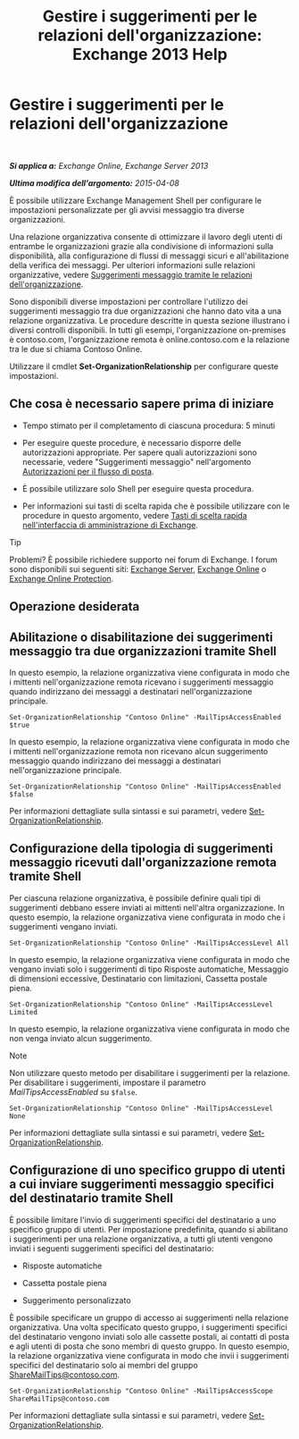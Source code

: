 ﻿---
title: "Gestire i suggerimenti per le relazioni dell'organizzazione: Exchange 2013 Help"
TOCTitle: Gestire i suggerimenti per le relazioni dell'organizzazione
ms:assetid: 6e6b48ef-c41c-47ad-8063-66901765c2a5
ms:mtpsurl: https://technet.microsoft.com/it-it/library/JJ649324(v=EXCHG.150)
ms:contentKeyID: 50480841
ms.date: 05/22/2018
mtps_version: v=EXCHG.150
ms.translationtype: MT
---

# Gestire i suggerimenti per le relazioni dell'organizzazione

 

_**Si applica a:** Exchange Online, Exchange Server 2013_

_**Ultima modifica dell'argomento:** 2015-04-08_

È possibile utilizzare Exchange Management Shell per configurare le impostazioni personalizzate per gli avvisi messaggio tra diverse organizzazioni.

Una relazione organizzativa consente di ottimizzare il lavoro degli utenti di entrambe le organizzazioni grazie alla condivisione di informazioni sulla disponibilità, alla configurazione di flussi di messaggi sicuri e all'abilitazione della verifica dei messaggi. Per ulteriori informazioni sulle relazioni organizzative, vedere [Suggerimenti messaggio tramite le relazioni dell'organizzazione](mailtips-over-organization-relationships-exchange-2013-help.md).

Sono disponibili diverse impostazioni per controllare l'utilizzo dei suggerimenti messaggio tra due organizzazioni che hanno dato vita a una relazione organizzativa. Le procedure descritte in questa sezione illustrano i diversi controlli disponibili. In tutti gli esempi, l'organizzazione on-premises è contoso.com, l'organizzazione remota è online.contoso.com e la relazione tra le due si chiama Contoso Online.

Utilizzare il cmdlet **Set-OrganizationRelationship** per configurare queste impostazioni.

## Che cosa è necessario sapere prima di iniziare

  - Tempo stimato per il completamento di ciascuna procedura: 5 minuti

  - Per eseguire queste procedure, è necessario disporre delle autorizzazioni appropriate. Per sapere quali autorizzazioni sono necessarie, vedere "Suggerimenti messaggio" nell'argomento [Autorizzazioni per il flusso di posta](mail-flow-permissions-exchange-2013-help.md).

  - È possibile utilizzare solo Shell per eseguire questa procedura.

  - Per informazioni sui tasti di scelta rapida che è possibile utilizzare con le procedure in questo argomento, vedere [Tasti di scelta rapida nell'interfaccia di amministrazione di Exchange](keyboard-shortcuts-in-the-exchange-admin-center-exchange-online-protection-help.md).


> [!TIP]
> Problemi? È possibile richiedere supporto nei forum di Exchange. I forum sono disponibili sui seguenti siti: <A href="https://go.microsoft.com/fwlink/p/?linkid=60612">Exchange Server</A>, <A href="https://go.microsoft.com/fwlink/p/?linkid=267542">Exchange Online</A> o <A href="https://go.microsoft.com/fwlink/p/?linkid=285351">Exchange Online Protection</A>.



## Operazione desiderata

## Abilitazione o disabilitazione dei suggerimenti messaggio tra due organizzazioni tramite Shell

In questo esempio, la relazione organizzativa viene configurata in modo che i mittenti nell'organizzazione remota ricevano i suggerimenti messaggio quando indirizzano dei messaggi a destinatari nell'organizzazione principale.

    Set-OrganizationRelationship "Contoso Online" -MailTipsAccessEnabled $true

In questo esempio, la relazione organizzativa viene configurata in modo che i mittenti nell'organizzazione remota non ricevano alcun suggerimento messaggio quando indirizzano dei messaggi a destinatari nell'organizzazione principale.

    Set-OrganizationRelationship "Contoso Online" -MailTipsAccessEnabled $false

Per informazioni dettagliate sulla sintassi e sui parametri, vedere [Set-OrganizationRelationship](https://technet.microsoft.com/it-it/library/ee332326\(v=exchg.150\)).

## Configurazione della tipologia di suggerimenti messaggio ricevuti dall'organizzazione remota tramite Shell

Per ciascuna relazione organizzativa, è possibile definire quali tipi di suggerimenti debbano essere inviati ai mittenti nell'altra organizzazione. In questo esempio, la relazione organizzativa viene configurata in modo che i suggerimenti vengano inviati.

    Set-OrganizationRelationship "Contoso Online" -MailTipsAccessLevel All

In questo esempio, la relazione organizzativa viene configurata in modo che vengano inviati solo i suggerimenti di tipo Risposte automatiche, Messaggio di dimensioni eccessive, Destinatario con limitazioni, Cassetta postale piena.

    Set-OrganizationRelationship "Contoso Online" -MailTipsAccessLevel Limited

In questo esempio, la relazione organizzativa viene configurata in modo che non venga inviato alcun suggerimento.


> [!NOTE]
> Non utilizzare questo metodo per disabilitare i suggerimenti per la relazione. Per disabilitare i suggerimenti, impostare il parametro <EM>MailTipsAccessEnabled</EM> su <CODE>$false</CODE>.



    Set-OrganizationRelationship "Contoso Online" -MailTipsAccessLevel None

Per informazioni dettagliate sulla sintassi e sui parametri, vedere [Set-OrganizationRelationship](https://technet.microsoft.com/it-it/library/ee332326\(v=exchg.150\)).

## Configurazione di uno specifico gruppo di utenti a cui inviare suggerimenti messaggio specifici del destinatario tramite Shell

È possibile limitare l'invio di suggerimenti specifici del destinatario a uno specifico gruppo di utenti. Per impostazione predefinita, quando si abilitano i suggerimenti per una relazione organizzativa, a tutti gli utenti vengono inviati i seguenti suggerimenti specifici del destinatario:

  - Risposte automatiche

  - Cassetta postale piena

  - Suggerimento personalizzato

È possibile specificare un gruppo di accesso ai suggerimenti nella relazione organizzativa. Una volta specificato questo gruppo, i suggerimenti specifici del destinatario vengono inviati solo alle cassette postali, ai contatti di posta e agli utenti di posta che sono membri di questo gruppo. In questo esempio, la relazione organizzativa viene configurata in modo che invii i suggerimenti specifici del destinatario solo ai membri del gruppo ShareMailTips@contoso.com.

    Set-OrganizationRelationship "Contoso Online" -MailTipsAccessScope ShareMailTips@contoso.com

Per informazioni dettagliate sulla sintassi e sui parametri, vedere [Set-OrganizationRelationship](https://technet.microsoft.com/it-it/library/ee332326\(v=exchg.150\)).

